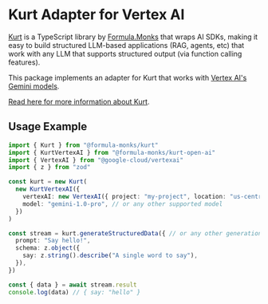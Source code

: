 # Kurt Adapter for Vertex AI

[Kurt](https://github.com/FormulaMonks/kurt) is a TypeScript library by [Formula.Monks](https://www.formula.co/) that wraps AI SDKs, making it easy to build structured LLM-based applications (RAG, agents, etc) that work with any LLM that supports structured output (via function calling features).

This package implements an adapter for Kurt that works with [Vertex AI's Gemini models](https://cloud.google.com/vertex-ai/generative-ai/docs/learn/models).

[Read here for more information about Kurt](https://github.com/FormulaMonks/kurt/blob/main/README.md).

## Usage Example

```ts
import { Kurt } from "@formula-monks/kurt"
import { KurtVertexAI } from "@formula-monks/kurt-open-ai"
import { VertexAI } from "@google-cloud/vertexai"
import { z } from "zod"

const kurt = new Kurt(
  new KurtVertexAI({
    vertexAI: new VertexAI({ project: "my-project", location: "us-central1" }),
    model: "gemini-1.0-pro", // or any other supported model
  })
)

const stream = kurt.generateStructuredData({ // or any other generation method
  prompt: "Say hello!",
  schema: z.object({
    say: z.string().describe("A single word to say"),
  }),
})

const { data } = await stream.result
console.log(data) // { say: "hello" }
```
